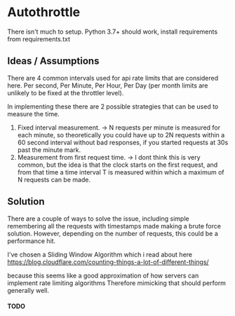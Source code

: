 # Autothrottle

There isn't much to setup.
Python 3.7+ should work, 
install requirements from requirements.txt


## Ideas / Assumptions
There are 4 common intervals used for api rate limits that are considered here.
Per second, Per Minute, Per Hour, Per Day (per month limits are unlikely to be fixed at the throttler level).

In implementing these there are 2 possible strategies that can be used to measure the time.
1) Fixed interval measurement. 
-> N requests per minute is measured for each minute, so theoretically you could have up to 2N requests within
 a 60 second interval without bad responses, if you started requests at 30s past the minute mark.
2) Measurement from first request time.
-> I dont think this is very common, but the idea is that the clock starts on the first request, and from that time a time interval T is measured
within which a maximum of N requests can be made.


## Solution
There are a couple of ways to solve the issue, including simple remembering all the requests with timestamps 
made making a brute force solution. However, depending on the number of requests,
this could be a performance hit.

I've chosen a Sliding Window Algorithm which i read about here
https://blog.cloudflare.com/counting-things-a-lot-of-different-things/

because this seems like a good approximation of how servers can implement rate limiting algorithms
Therefore mimicking that should perform generally well.

#### TODO
